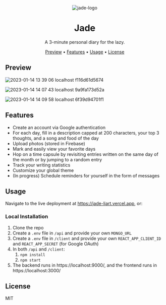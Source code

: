 <p align="center"> <img src="https://user-images.githubusercontent.com/32557716/212499636-0da43cec-ccb3-4fed-a54c-79519d92e0e0.png" alt="jade-logo" /> </p>

<h1 align="center">Jade</h1>

<p align="center"> A 3-minute personal diary for the lazy. </p>
<p align="center">
  <a href="#preview">Preview</a> •
  <a href="#features">Features</a> •
  <a href="#usage">Usage</a> •
  <a href="#license">License</a>
</p>

## Preview
![2023-01-14 13 39 06 localhost f116d61d5674](https://user-images.githubusercontent.com/32557716/212499649-9337032d-9d88-4c7b-b17f-d1769d2ac07b.png)

![2023-01-14 14 07 43 localhost 9a9fa173d52a](https://user-images.githubusercontent.com/32557716/212499652-ee06399b-5abc-424c-9d16-69f8beb324c9.png)

![2023-01-14 14 09 58 localhost 6f39d94701f1](https://user-images.githubusercontent.com/32557716/212499657-c294c3a9-b899-4aef-b59e-7ffcc54d19f2.png)

## Features
- Create an account via Google authentication
- For each day, fill in a description capped at 200 characters, your top 3 thoughts, and a song and food of the day
- Upload photos (stored in Firebase)
- Mark and easily view your favorite days
- Hop on a time capsule by revisiting entries written on the same day of the month or by jumping to a random entry
- Track your writing statistics
- Customize your global theme
- (In progress) Schedule reminders for yourself in the form of messages

## Usage
Navigate to the live deployment at https://jade-liart.vercel.app, or:

### Local Installation
1. Clone the repo
2. Create a `.env` file in `/api` and provide your own `MONGO_URL`
3. Create a `.env` file in `/client` and provide your own `REACT_APP_CLIENT_ID` and `REACT_APP_SECRET` (for Google OAuth)
4. In both `/api` and `/client`:
	1. `npm install`
	2. `npm start` 
5. The backend runs in https://localhost:9000/, and the frontend runs in https://localhost:3000/ 

## License
MIT
